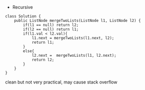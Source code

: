 * Recursive
```
class Solution {
    public ListNode mergeTwoLists(ListNode l1, ListNode l2) {
        if(l1 == null) return l2;
        if(l2 == null) return l1;
        if(l1.val < l2.val){
            l1.next = mergeTwoLists(l1.next, l2);
            return l1;
        }
        else{
            l2.next =  mergeTwoLists(l1, l2.next);
            return l2;
        }
    }
}
```
clean but not very practical, may cause stack overflow
